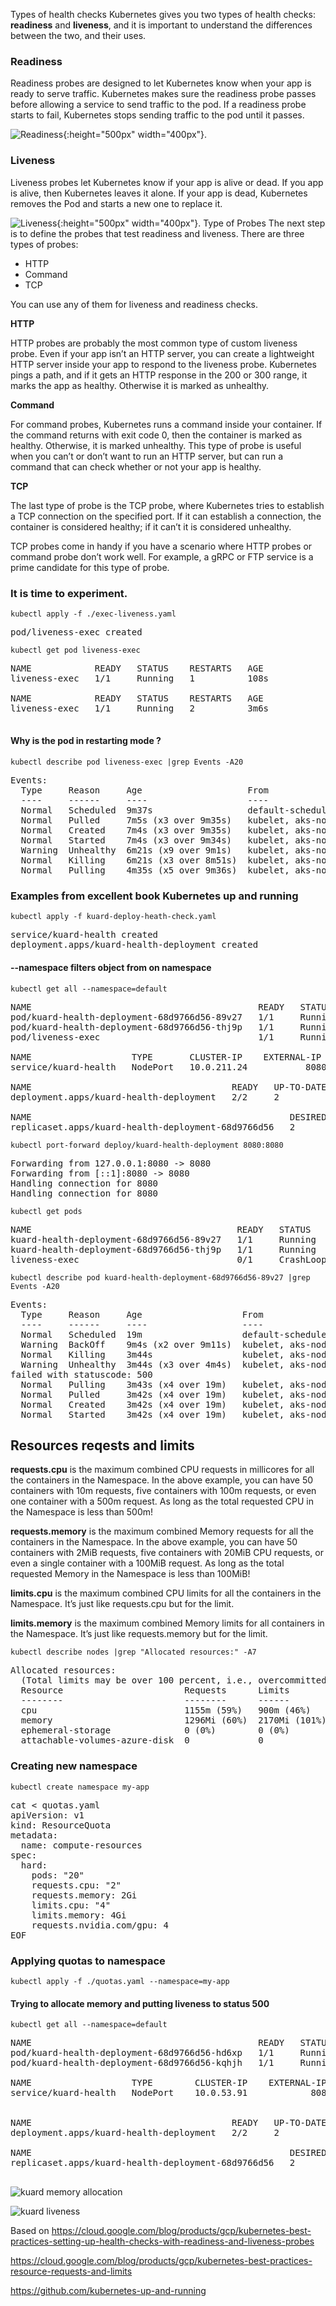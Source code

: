 Types of health checks
Kubernetes gives you two types of health checks: **readiness** and **liveness**, and it is important to understand the differences between the two, and their uses.

### Readiness


Readiness probes are designed to let Kubernetes know when your app is ready to serve traffic. Kubernetes makes sure the readiness probe passes before allowing a service to send traffic to the pod. If a readiness probe starts to fail, Kubernetes stops sending traffic to the pod until it passes.

![Readiness](google-kubernetes-probe-readiness.gif){:height="500px" width="400px"}.

### Liveness

Liveness probes let Kubernetes know if your app is alive or dead. If you app is alive, then Kubernetes leaves it alone. If your app is dead, Kubernetes removes the Pod and starts a new one to replace it.

![Liveness](google-kubernetes-probe-liveness.gif){:height="500px" width="400px"}.
Type of Probes 
The next step is to define the probes that test readiness and liveness. There are three types of probes: 
- HTTP
- Command
- TCP

You can use any of them for liveness and readiness checks.

**HTTP**

HTTP probes are probably the most common type of custom liveness probe. Even if your app isn’t an HTTP server, you can create a lightweight HTTP server inside your app to respond to the liveness probe. Kubernetes pings a path, and if it gets an HTTP response in the 200 or 300 range, it marks the app as healthy. Otherwise it is marked as unhealthy.


**Command**

For command probes, Kubernetes runs a command inside your container. If the command returns with exit code 0, then the container is marked as healthy. Otherwise, it is marked unhealthy. This type of probe is useful when you can’t or don’t want to run an HTTP server, but can run a command that can check whether or not your app is healthy.

**TCP**

The last type of probe is the TCP probe, where Kubernetes tries to establish a TCP connection on the specified port. If it can establish a connection, the container is considered healthy; if it can’t it is considered unhealthy.

TCP probes come in handy if you have a scenario where HTTP probes or command probe don’t work well. For example, a gRPC or FTP service is a prime candidate for this type of probe.


### It is time to experiment.


```console
kubectl apply -f ./exec-liveness.yaml
```
<pre>
pod/liveness-exec created
</pre>

```console
kubectl get pod liveness-exec
```
<pre>
NAME            READY   STATUS    RESTARTS   AGE
liveness-exec   1/1     Running   1          108s

NAME            READY   STATUS    RESTARTS   AGE
liveness-exec   1/1     Running   2          3m6s

</pre>
#### Why is the pod in restarting mode ?
```
kubectl describe pod liveness-exec |grep Events -A20
```
<pre>
Events:
  Type     Reason     Age                    From                               Message
  ----     ------     ----                   ----                               -------
  Normal   Scheduled  9m37s                  default-scheduler                  Successfully assigned my-app/liveness-exec to aks-nodepool1-16191604-1
  Normal   Pulled     7m5s (x3 over 9m35s)   kubelet, aks-nodepool1-16191604-1  Successfully pulled image "k8s.gcr.io/busybox"
  Normal   Created    7m4s (x3 over 9m35s)   kubelet, aks-nodepool1-16191604-1  Created container liveness
  Normal   Started    7m4s (x3 over 9m34s)   kubelet, aks-nodepool1-16191604-1  Started container liveness
  Warning  Unhealthy  6m21s (x9 over 9m1s)   kubelet, aks-nodepool1-16191604-1  Liveness probe failed: cat: can't open '/tmp/healthy': No such file or directory
  Normal   Killing    6m21s (x3 over 8m51s)  kubelet, aks-nodepool1-16191604-1  Container liveness failed liveness probe, will be restarted
  Normal   Pulling    4m35s (x5 over 9m36s)  kubelet, aks-nodepool1-16191604-1  Pulling image "k8s.gcr.io/busybox"
</pre>

### Examples from excellent book Kubernetes up and running

```console
kubectl apply -f kuard-deploy-heath-check.yaml
```
<pre>
service/kuard-health created
deployment.apps/kuard-health-deployment created
</pre>

#### --namespace filters object from on namespace
```console
kubectl get all --namespace=default
```
<pre>
NAME                                           READY   STATUS    RESTARTS   AGE
pod/kuard-health-deployment-68d9766d56-89v27   1/1     Running   0          105s
pod/kuard-health-deployment-68d9766d56-thj9p   1/1     Running   0          105s
pod/liveness-exec                              1/1     Running   9          18m

NAME                   TYPE       CLUSTER-IP    EXTERNAL-IP   PORT(S)          AGE
service/kuard-health   NodePort   10.0.211.24   <none>        8080:31885/TCP   106s

NAME                                      READY   UP-TO-DATE   AVAILABLE   AGE
deployment.apps/kuard-health-deployment   2/2     2            2           106s

NAME                                                 DESIRED   CURRENT   READY   AGE
replicaset.apps/kuard-health-deployment-68d9766d56   2         2         2       106s
</pre>

```console
kubectl port-forward deploy/kuard-health-deployment 8080:8080
```
<pre>
Forwarding from 127.0.0.1:8080 -> 8080
Forwarding from [::1]:8080 -> 8080
Handling connection for 8080
Handling connection for 8080
</pre>

```console
kubectl get pods
```
<pre>
NAME                                       READY   STATUS             RESTARTS   AGE
kuard-health-deployment-68d9766d56-89v27   1/1     Running            3          11m
kuard-health-deployment-68d9766d56-thj9p   1/1     Running            0          11m
liveness-exec                              0/1     CrashLoopBackOff   11         27m
</pre>

```console
kubectl describe pod kuard-health-deployment-68d9766d56-89v27 |grep Events -A20
```
<pre>
Events:
  Type     Reason     Age                   From                               Message
  ----     ------     ----                  ----                               -------
  Normal   Scheduled  19m                   default-scheduler                  Successfully assigned my-app/kuard-health-deployment-68d9766d56-89v27 to aks-nodepool1-16191604-1
  Warning  BackOff    9m4s (x2 over 9m11s)  kubelet, aks-nodepool1-16191604-1  Back-off restarting failed container
  Normal   Killing    3m44s                 kubelet, aks-nodepool1-16191604-1  Container kuard-health failed liveness probe, will be restarted
  Warning  Unhealthy  3m44s (x3 over 4m4s)  kubelet, aks-nodepool1-16191604-1  Liveness probe failed: HTTP probe
failed with statuscode: 500
  Normal   Pulling    3m43s (x4 over 19m)   kubelet, aks-nodepool1-16191604-1  Pulling image "djkormo/kuard"
  Normal   Pulled     3m42s (x4 over 19m)   kubelet, aks-nodepool1-16191604-1  Successfully pulled image "djkormo/kuard"
  Normal   Created    3m42s (x4 over 19m)   kubelet, aks-nodepool1-16191604-1  Created container kuard-health
  Normal   Started    3m42s (x4 over 19m)   kubelet, aks-nodepool1-16191604-1  Started container kuard-health
</pre>

## Resources reqests and limits


**requests.cpu** is the maximum combined CPU requests in millicores for all the containers in the Namespace. In the above example, you can have 50 containers with 10m requests, five containers with 100m requests, or even one container with a 500m request. As long as the total requested CPU in the Namespace is less than 500m!

**requests.memory** is the maximum combined Memory requests for all the containers in the Namespace. In the above example, you can have 50 containers with 2MiB requests, five containers with 20MiB CPU requests, or even a single container with a 100MiB request. As long as the total requested Memory in the Namespace is less than 100MiB!

**limits.cpu** is the maximum combined CPU limits for all the containers in the Namespace. It’s just like requests.cpu but for the limit.

**limits.memory** is the maximum combined Memory limits for all containers in the Namespace. It’s just like requests.memory but for the limit.

```console
kubectl describe nodes |grep "Allocated resources:" -A7
```
<pre>
Allocated resources:
  (Total limits may be over 100 percent, i.e., overcommitted.)
  Resource                       Requests      Limits
  --------                       --------      ------
  cpu                            1155m (59%)   900m (46%)
  memory                         1296Mi (60%)  2170Mi (101%)
  ephemeral-storage              0 (0%)        0 (0%)
  attachable-volumes-azure-disk  0             0
</pre>

### Creating new namespace
```console
kubectl create namespace my-app
```
<pre>
cat <<EOF > quotas.yaml
apiVersion: v1
kind: ResourceQuota
metadata:
  name: compute-resources
spec:
  hard:
    pods: "20"
    requests.cpu: "2"
    requests.memory: 2Gi
    limits.cpu: "4"
    limits.memory: 4Gi
    requests.nvidia.com/gpu: 4
EOF
</pre>

### Applying quotas to namespace
```console
kubectl apply -f ./quotas.yaml --namespace=my-app
```

#### Trying to allocate memory and putting liveness to status 500
```console
kubectl get all --namespace=default
```
<pre>
NAME                                           READY   STATUS    RESTARTS   AGE
pod/kuard-health-deployment-68d9766d56-hd6xp   1/1     Running   2          13m
pod/kuard-health-deployment-68d9766d56-kqhjh   1/1     Running   3          13m

NAME                   TYPE        CLUSTER-IP    EXTERNAL-IP   PORT(S)          AGE
service/kuard-health   NodePort    10.0.53.91    <none>        8080:31324/TCP   13m


NAME                                      READY   UP-TO-DATE   AVAILABLE   AGE
deployment.apps/kuard-health-deployment   2/2     2            2           13m

NAME                                                 DESIRED   CURRENT   READY   AGE
replicaset.apps/kuard-health-deployment-68d9766d56   2         2         2       13m

</pre>





![kuard memory allocation](kuard_memory.png)

![kuard liveness](kuard_liveness.png)






Based on 
https://cloud.google.com/blog/products/gcp/kubernetes-best-practices-setting-up-health-checks-with-readiness-and-liveness-probes

https://cloud.google.com/blog/products/gcp/kubernetes-best-practices-resource-requests-and-limits

https://github.com/kubernetes-up-and-running
